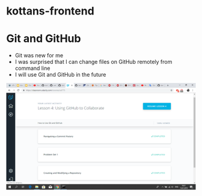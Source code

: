 # kottans-frontend

# Git and GitHub

- Git was new for me
- I was surprised that I can change files on GitHub remotely from command line
- I will use Git and GitHub in the future

![Image task_0](https://github.com/karbysheva/kottans-frontend/blob/master/task_0/Git_and_GitHub.png)
